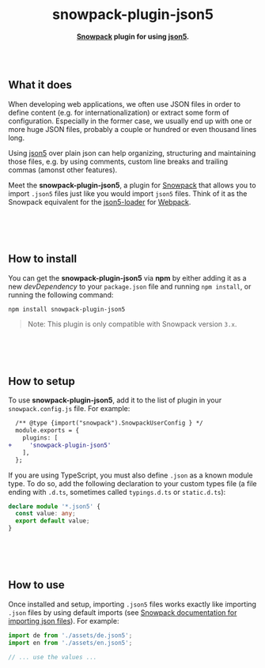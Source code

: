 <div align="center">

# snowpack-plugin-json5

**[Snowpack](https://www.snowpack.dev/) plugin for using [json5](https://json5.org/).**

</div>

<br><br>

## What it does

When developing web applications, we often use JSON files in order to define content (e.g. for internationalization) or extract some form
of configuration. Especially in the former case, we usually end up with one or more huge JSON files, probably a couple or hundred or even
thousand lines long.

Using [json5](https://json5.org/) over plain json can help organizing, structuring and maintaining those files, e.g. by using comments,
custom line breaks and trailing commas (amonst other features).

Meet the **snowpack-plugin-json5**, a plugin for [Snowpack](https://www.snowpack.dev/) that allows you to import `.json5` files just like
you would import `json5` files. Think of it as the Snowpack equivalent for the [json5-loader](https://webpack.js.org/loaders/json5-loader/)
for [Webpack](https://webpack.js.org/).

<br><br><br>

## How to install

You can get the **snowpack-plugin-json5** via **npm** by either adding it as a new _devDependency_ to your `package.json` file and running
`npm install`, or running the following command:

```bash
npm install snowpack-plugin-json5
```

> Note: This plugin is only compatible with Snowpack version `3.x`.

<br><br><br>

## How to setup

To use **snowpack-plugin-json5**, add it to the list of plugin in your `snowpack.config.js` file. For example:

```diff
  /** @type {import("snowpack").SnowpackUserConfig } */
  module.exports = {
    plugins: [
+     'snowpack-plugin-json5'
    ],
  };
```

If you are using TypeScript, you must also define `.json` as a known module type. To do so, add the following declaration to your custom
types file (a file ending with `.d.ts`, sometimes called `typings.d.ts` or `static.d.ts`):

```ts
declare module '*.json5' {
  const value: any;
  export default value;
}
```

<br><br><br>

## How to use

Once installed and setup, importing `.json5` files works exactly like importing `.json` files by using default imports (see
[Snowpack documentation for importing json files](https://www.snowpack.dev/reference/supported-files#json)). For example:

```ts
import de from './assets/de.json5';
import en from './assets/en.json5';

// ... use the values ...
```
